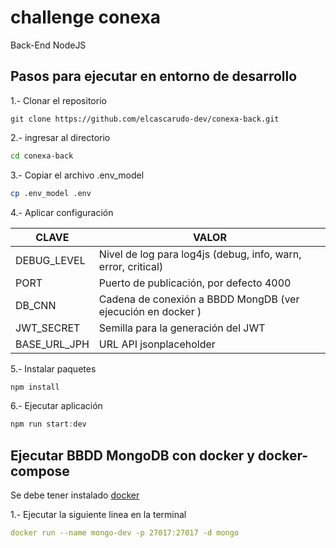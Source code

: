 # challenge conexa
Back-End NodeJS




## Pasos para ejecutar en entorno de desarrollo

1.- Clonar el repositorio

```
git clone https://github.com/elcascarudo-dev/conexa-back.git
```

2.- ingresar al directorio 

```bash
cd conexa-back
```

3.- Copiar el archivo .env_model

```bash
cp .env_model .env
```

4.- Aplicar configuración

| CLAVE                        | VALOR                                                         |
|------------------------------|---------------------------------------------------------------|
| DEBUG_LEVEL                  | Nivel de log para log4js (debug, info, warn, error, critical) |
| PORT                         | Puerto de publicación, por defecto 4000                       |
| DB_CNN                       | Cadena de conexión a BBDD MongDB (ver ejecución en docker )   |
| JWT_SECRET                   | Semilla para la generación del JWT                            |
| BASE_URL_JPH                 |  URL API  jsonplaceholder                               | 


5.- Instalar paquetes

```JavaScript
npm install
```

6.- Ejecutar aplicación

```JavaScript
npm run start:dev
```

## Ejecutar BBDD MongoDB con docker y docker-compose

Se debe tener instalado [docker](https://docker.com)

1.- Ejecutar la siguiente linea en la terminal

```yml
docker run --name mongo-dev -p 27017:27017 -d mongo
```

